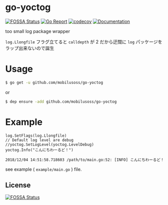 # go-yoctog
[![FOSSA Status](https://app.fossa.io/api/projects/git%2Bgithub.com%2Fmobilusoss%2Fgo-yoctog.svg?type=shield)](https://app.fossa.io/projects/git%2Bgithub.com%2Fmobilusoss%2Fgo-yoctog?ref=badge_shield)
[![Go Report](https://goreportcard.com/badge/github.com/mobilusoss/go-yoctog)](https://goreportcard.com/report/github.com/mobilusoss/go-yoctog)
[![codecov](https://codecov.io/gh/mobilusoss/go-yoctog/branch/master/graph/badge.svg)](https://codecov.io/gh/mobilusoss/go-yoctog)
[![Documentation](https://godoc.org/github.com/mobilusoss/go-yoctog?status.svg)](https://godoc.org/github.com/mobilusoss/go-yoctog)

too small log package wrapper

`log.Llongfile` フラグ立てると `calldepth` が 2 だから迂闊に `log` パッケージをラップ出来ないので誕生

# Usage

```bash
$ go get -u github.com/mobilusoss/go-yoctog
```

or

```bash
$ dep ensure -add github.com/mobilusoss/go-yoctog
```

# Example

```golang
log.SetFlags(log.Llongfile)
// Default log level are debug
//yoctog.SetLogLevel(yoctog.LevelDebug)
yoctog.Info("こんにちわーるど！")
```

```text
2018/12/04 14:51:58.718603 /path/to/main.go:52: [INFO] こんにちわーるど！
```

see example ( `example/main.go` ) file.


## License
[![FOSSA Status](https://app.fossa.io/api/projects/git%2Bgithub.com%2Fmobilusoss%2Fgo-yoctog.svg?type=large)](https://app.fossa.io/projects/git%2Bgithub.com%2Fmobilusoss%2Fgo-yoctog?ref=badge_large)